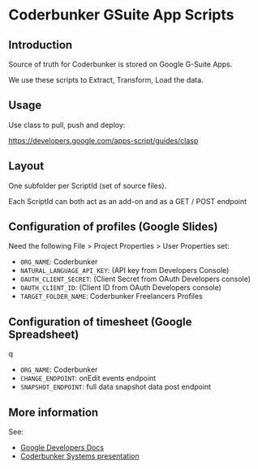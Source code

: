 # Coderbunker GSuite App Scripts

## Introduction

Source of truth for Coderbunker is stored on Google G-Suite Apps.

We use these scripts to Extract, Transform, Load the data.

## Usage

Use class to pull, push and deploy:

https://developers.google.com/apps-script/guides/clasp

## Layout

One subfolder per ScriptId (set of source files).

Each ScriptId can both act as an add-on and as a GET / POST endpoint

## Configuration of profiles (Google Slides)

Need the following File > Project Properties > User Properties set:

* ```ORG_NAME```: Coderbunker
* ```NATURAL_LANGUAGE_API_KEY```: (API key from Developers Console)
* ```OAUTH_CLIENT_SECRET```: (Client Secret from OAuth Developers console)
* ```OAUTH_CLIENT_ID```: (Client ID from OAuth Developers console)
* ```TARGET_FOLDER_NAME```: Coderbunker Freelancers Profiles

## Configuration of timesheet (Google Spreadsheet)
q
* ```ORG_NAME```: Coderbunker
* ```CHANGE_ENDPOINT```: onEdit events endpoint
* ```SNAPSHOT_ENDPOINT```: full data snapshot data post endpoint

## More information

See:

* [Google Developers Docs](https://developers.google.com/apps-script/)
* [Coderbunker Systems presentation]( https://docs.google.com/presentation/d/1ldRkSu5u0jK5LqAaN8OMU6G81a24TUJBOtVZp-B5C9k/edit#slide=id.g336ffe7dfd_0_4)
